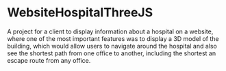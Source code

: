 # WebsiteHospitalThreeJS
 A project for a client to display information about a hospital on a website, where one of the most important features was to display a 3D model of the building, which would allow users to navigate around the hospital and also see the shortest path from one office to another, including the shortest  an escape route from any office. 
